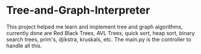 # Tree-and-Graph-Interpreter


This project helped me learn and implement tree and graph algorithms, currently done are Red Black Trees, AVL Trees, quick sort, heap sort, binary search trees, prim's, djikstra, kruskals, etc. The main.py is the controller to handle all this.
